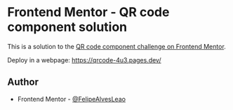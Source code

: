 # Frontend Mentor - QR code component solution

This is a solution to the [QR code component challenge on Frontend Mentor](https://www.frontendmentor.io/challenges/qr-code-component-iux_sIO_H).

Deploy in a webpage: 
https://qrcode-4u3.pages.dev/
## Author

- Frontend Mentor - [@FelipeAlvesLeao](https://www.frontendmentor.io/profile/FelipeAlvesLeao)


